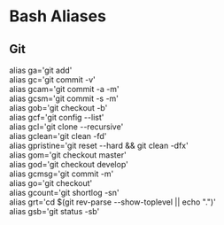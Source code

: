 # Bash Aliases

## Git
alias ga='git add'  
alias gc='git commit -v'  
alias gcam='git commit -a -m'  
alias gcsm='git commit -s -m'  
alias gob='git checkout -b'  
alias gcf='git config --list'  
alias gcl='git clone --recursive'  
alias gclean='git clean -fd'  
alias gpristine='git reset --hard && git clean -dfx'  
alias gom='git checkout master'  
alias god='git checkout develop'  
alias gcmsg='git commit -m'  
alias go='git checkout'  
alias gcount='git shortlog -sn'  
alias grt='cd $(git rev-parse --show-toplevel || echo ".")'  
alias gsb='git status -sb'  